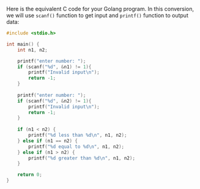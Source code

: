 Here is the equivalent C code for your Golang program. In this conversion, we will use `scanf()` function to get input and `printf()` function to output data:

```c
#include <stdio.h>

int main() {
    int n1, n2;

    printf("enter number: ");
    if (scanf("%d", &n1) != 1){
        printf("Invalid input\n");
        return -1;
    }
    
    printf("enter number: ");
    if (scanf("%d", &n2) != 1){
        printf("Invalid input\n");
        return -1;
    }
    
    if (n1 < n2) {
        printf("%d less than %d\n", n1, n2);
    } else if (n1 == n2) {
        printf("%d equal to %d\n", n1, n2);
    } else if (n1 > n2) {
        printf("%d greater than %d\n", n1, n2);
    }

    return 0;
}
```
